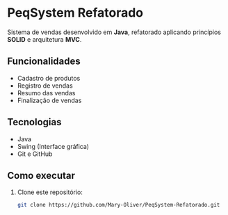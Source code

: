 # PeqSystem Refatorado

Sistema de vendas desenvolvido em **Java**, refatorado aplicando princípios **SOLID** e arquitetura **MVC**.

## Funcionalidades
- Cadastro de produtos
- Registro de vendas
- Resumo das vendas
- Finalização de vendas

## Tecnologias
- Java
- Swing (Interface gráfica)
- Git e GitHub

## Como executar
1. Clone este repositório:
   ```bash
   git clone https://github.com/Mary-Oliver/PeqSystem-Refatorado.git
